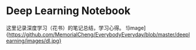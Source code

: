 # Deep Learning Notebook
这里记录深度学习（花书）的笔记总结，学习心得。
![image]{https://github.com/MemorialCheng/EverybodyEveryday/blob/master/deeplearning/images/dl.jpg}
